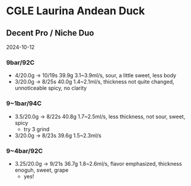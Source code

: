 # CGLE Laurina Andean Duck

## Decent Pro / Niche Duo

2024-10-12

### 9bar/92C

- 4/20.0g -> 10/19s 39.9g 3.1\~3.9ml/s, sour, a little sweet, less body
- 3/20.0g -> 8/25s 40.0g 1.4\~2.1ml/s, thickness not quite changed, unnoticeable spicy, no clarity

### 9\~1bar/94C

- 3.5/20.0g -> 8/22s 40.8g 1.7\~2.5ml/s, less thickness, not sour, sweet, spicy
  - try 3 grind
- 3/20.0g -> 8/23s 39.6g 1.5\~2.3ml/s

### 9\~4bar/92C

- 3.25/20.0g -> 9/21s 36.7g 1.8\~2.6ml/s, flavor emphasized, thickness enoguh, sweet, grape
  - yes!

